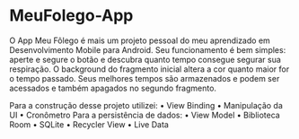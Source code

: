 # MeuFolego-App

O App Meu Fôlego é mais um projeto pessoal do meu aprendizado em Desenvolvimento Mobile para Android.
Seu funcionamento é bem simples: aperte e segure o botão e descubra quanto tempo consegue segurar sua respiração.
O background do fragmento inicial altera a cor quanto maior for o tempo passado.
Seus melhores tempos são armazenados e podem ser acessados e também apagados no segundo fragmento.

Para a construção desse projeto utilizei:
•	View Binding
•	Manipulação da UI
•	Cronômetro
Para a persistência de dados:
•	View Model
•	Biblioteca Room
•	SQLite
•	Recycler View 
•	Live Data

